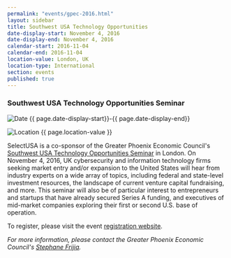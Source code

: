 ```yaml
---
permalink: "events/gpec-2016.html"
layout: sidebar
title: Southwest USA Technology Opportunities
date-display-start: November 4, 2016
date-display-end: November 4, 2016
calendar-start: 2016-11-04
calendar-end: 2016-11-04
location-value: London, UK
location-type: International
section: events
published: true
---
```


### Southwest USA Technology Opportunities Seminar

![Date](https://google.github.io/material-design-icons/action/svg/design/ic_event_24px.svg "Date") {{ page.date-display-start}}-{{ page.date-display-end}}

![Location](http://google.github.io/material-design-icons/social/svg/design/ic_location_city_24px.svg "Location") {{ page.location-value }}

SelectUSA is a co-sponsor of the Greater Phoenix Economic Council's [Southwest USA Technology Opportunities Seminar](http://us10.campaign-archive1.com/?u=d6391478e184082ce6420bd8f&id=df5b89a8cc&e=) in London. On November 4, 2016, UK cybersecurity and information technology firms seeking market entry and/or expansion to the United States will hear from industry experts on a wide array of topics, including federal and state-level investment resources, the landscape of current venture capital fundraising, and more. This seminar will also be of particular interest to entrepreneurs and startups that have already secured Series A funding, and executives of mid-market companies exploring their first or second U.S. base of operation.

To register, please visit the event [registration website](http://us10.campaign-archive1.com/?u=d6391478e184082ce6420bd8f&id=df5b89a8cc&e=). 

_For more information, please contact the Greater Phoenix Economic Council's [Stephane Frijia](mailto:sfrijia@gpec.org)._
